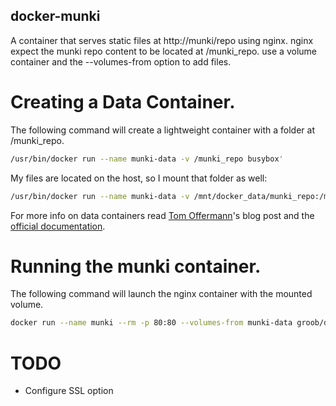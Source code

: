 docker-munki
-----
A container that serves static files at http://munki/repo using nginx.
nginx expect the munki repo content to be located at /munki_repo. use a volume container and the --volumes-from option to add files.

# Creating a Data Container.
The following command will create a lightweight container with a folder at /munki_repo. 
```bash
/usr/bin/docker run --name munki-data -v /munki_repo busybox'
```
My files are located on the host, so I mount that folder as well: 
```bash
/usr/bin/docker run --name munki-data -v /mnt/docker_data/munki_repo:/munki_repo busybox'
```

For more info on data containers read [Tom Offermann](http://www.offermann.us/2013/12/tiny-docker-pieces-loosely-joined.html)'s blog post and the [official documentation](https://docs.docker.com/userguide/dockervolumes/). 

# Running the munki container.
The following command will launch the nginx container with the mounted volume.
```bash
docker run --name munki --rm -p 80:80 --volumes-from munki-data groob/docker-munki
```

# TODO
* Configure SSL option
